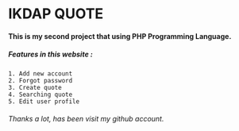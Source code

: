 # IKDAP QUOTE
#### This is my second project that using PHP Programming Language.
##### Features in this website :
```
1. Add new account
2. Forgot password
3. Create quote 
4. Searching quote 
5. Edit user profile
```
###### Thanks a lot, has been visit my github account. 

